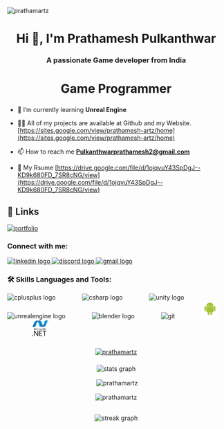 <p align="left"> <img src="https://komarev.com/ghpvc/?username=prathamartz&label=Profile%20views&color=0e75b6&style=flat" alt="prathamartz" /> </p>
<h1 align="center">Hi 👋, I'm Prathamesh Pulkanthwar</h1>
<h3 align="center">A passionate Game developer from India </h3>


<h1 align="center">Game Programmer</h1>

###

- 🌱 I’m currently learning **Unreal Engine**

- 👨‍💻 All of my projects are available at Github and my Website. [https://sites.google.com/view/prathamesh-artz/home](https://sites.google.com/view/prathamesh-artz/home)

- 📫 How to reach me **Pulkanthwarprathamesh2@gmail.com**

- 📄 My Rsume [https://drive.google.com/file/d/1ojqvuY43SpDgJ--KD9k680FD_7SR8cNG/view](https://drive.google.com/file/d/1ojqvuY43SpDgJ--KD9k680FD_7SR8cNG/view)


## 🔗 Links
[![portfolio](https://img.shields.io/badge/my_portfolio-000?style=for-the-badge&logo=ko-fi&logoColor=white)](https://sites.google.com/view/prathamesh-artz/home)

<h3 align="left">Connect with me:</h3>
<div align="left">
  <a href="www.linkedin.com/in/prathamesh-pulkanthwar" target="_blank">
    <img src="https://raw.githubusercontent.com/maurodesouza/profile-readme-generator/master/src/assets/icons/social/linkedin/default.svg" width="90" height="40" alt="linkedin logo"  />
  </a>
  <a href="https://discord.com/channels/@me" target="_blank">
    <img src="https://raw.githubusercontent.com/maurodesouza/profile-readme-generator/master/src/assets/icons/social/discord/default.svg" width="90" height="40" alt="discord logo"  />
  </a>
  <a href="Pulkanthwarprathamesh2@gmail.com " target="_blank">
    <img src="https://raw.githubusercontent.com/maurodesouza/profile-readme-generator/master/src/assets/icons/social/gmail/default.svg" width="90" height="40" alt="gmail logo"  />
  </a>
</div>

###
<h3 align="left"> 🛠 Skills
  Languages and Tools:</h3>

<div align="left">
  <img src="https://cdn.jsdelivr.net/gh/devicons/devicon/icons/cplusplus/cplusplus-original.svg" height="40" alt="cplusplus logo"  />
  <img width="53" />
  <img src="https://cdn.jsdelivr.net/gh/devicons/devicon/icons/csharp/csharp-original.svg" height="40" alt="csharp logo"  />
  <img width="53" />
  <img src="https://cdn.jsdelivr.net/gh/devicons/devicon/icons/unity/unity-original.svg" height="40" alt="unity logo"  />
  <img width="53" />
  <img src="https://encrypted-tbn0.gstatic.com/images?q=tbn:ANd9GcR4K9JrPPf8d6W_QjmrkSMzrwlyh-T6WC4O4Q&s" height="40" alt="unrealengine logo"  />
  <img width="53" />
  <img src="https://cdn.jsdelivr.net/gh/devicons/devicon/icons/blender/blender-original.svg" height="40" alt="blender logo"  />
  <img width="53" />
  <img src="https://www.vectorlogo.zone/logos/git-scm/git-scm-icon.svg" alt="git" width="40" height="40"/> 
  <img width="53" />
  <img src="https://raw.githubusercontent.com/devicons/devicon/master/icons/android/android-original-wordmark.svg" alt="android" width="40" height="40"/> 
  <img width="53" />
  <img src="https://raw.githubusercontent.com/devicons/devicon/master/icons/dot-net/dot-net-original-wordmark.svg" alt="dotnet" width="40" height="40"/>
</div>



###
<p align="center"> <a href="https://github.com/ryo-ma/github-profile-trophy"><img src="https://github-profile-trophy.vercel.app/?username=prathamartz" alt="prathamartz" /></a> </p>

###
<p align="center"><img  src="https://github-readme-stats.vercel.app/api?username=PrathamArtz&hide_title=false&hide_rank=false&show_icons=true&include_all_commits=true&count_private=true&disable_animations=false&theme=dracula&locale=en&hide_border=false" height="150" alt="stats graph"  /></p>
<p align="center" >&nbsp;<img align="center" src="https://github-readme-stats.vercel.app/api?username=prathamartz&show_icons=true&locale=en" alt="prathamartz" /></p>

<p align="center"><img align="center" src="https://github-readme-stats.vercel.app/api/top-langs?username=prathamartz&show_icons=true&locale=en&layout=compact" alt="prathamartz" /></p>

<br clear="both">

<div align="center">
  
  <img src="https://streak-stats.demolab.com?user=PrathamArtz&locale=en&mode=daily&theme=dracula&hide_border=false&border_radius=5" height="150" alt="streak graph"  />
  
</div>

###



###
